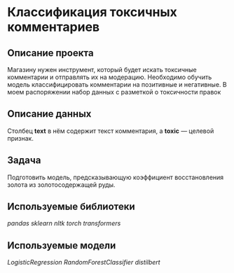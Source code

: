 # Классификация токсичных комментариев
## Описание проекта
Магазину нужен инструмент, который будет искать токсичные комментарии и отправлять их на модерацию. Необходимо обучить модель классифицировать комментарии на позитивные и негативные. В моем распоряжении набор данных с разметкой о токсичности правок
## Описание данных
Столбец **text** в нём содержит текст комментария, а **toxic** — целевой признак.
## Задача
Подготовить модель, предсказывающую коэффициент восстановления золота из золотосодержащей руды.
## Используемые библиотеки
*pandas* *sklearn* *nltk* *torch* *transformers*
## Используемые модели
*LogisticRegression*  *RandomForestClassifier* *distilbert*

